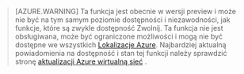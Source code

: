 >[AZURE.WARNING] Ta funkcja jest obecnie w wersji preview i może nie być na tym samym poziomie dostępności i niezawodności, jak funkcje, które są zwykle dostępność Zwolnij. Ta funkcja nie jest obsługiwana, może być ograniczone możliwości i mogą nie być dostępne we wszystkich [Lokalizacje Azure](https://azure.microsoft.com/regions/). Najbardziej aktualną powiadomienia na dostępność i stan tej funkcji należy sprawdzić stronę [aktualizacji Azure wirtualną sieć](https://azure.microsoft.com/updates/?product=virtual-network) .